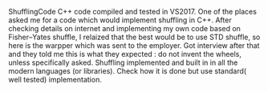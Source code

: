 ShufflingCode
C++ code compiled and tested in VS2017. One of the places asked me for a code which would implement shuffling in C++. After checking details on internet and implementing my own code based on Fisher–Yates shuffle, I relaized that the best would be to use STD shuffle, so here is the warpper which was sent to the employer. Got interview after that and they told me this is what they expected : do not invent the wheels, unless specifically asked. Shuffling implemented and built in in all the modern languages (or libraries). Check how it is done but use standard( well tested) implementation.
